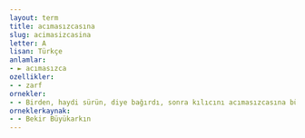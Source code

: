 ```yaml
---
layout: term
title: acımasızcasına
slug: acimasizcasina
letter: A
lisan: Türkçe
anlamlar:
- ► acımasızca
ozellikler:
- - zarf
ornekler:
- - Birden, haydi sürün, diye bağırdı, sonra kılıcını acımasızcasına bütün gücüyle kaldırıp indirdi.
orneklerkaynak:
- - Bekir Büyükarkın
---
```

